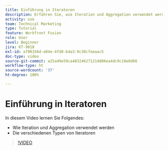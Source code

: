 ```yaml
---
title: Einführung in Iteratoren
description: Erfahren Sie, wie Iteration und Aggregation verwendet werden, und lernen Sie die verschiedenen Typen von Iteratoren in [!DNL Adobe Workfront Fusion]kennen.
activity: use
team: Technical Marketing
type: Tutorial
feature: Workfront Fusion
role: User
level: Beginner
jira: KT-9018
exl-id: a790156d-e04e-4fd0-b4a3-9c30cfaeaac5
doc-type: video
source-git-commit: a25a49e59ca483246271214886ea4dc9c10e8d66
workflow-type: ht
source-wordcount: '37'
ht-degree: 100%

---
```


# Einführung in Iteratoren

In diesem Video lernen Sie Folgendes:

* Wie Iteration und Aggregation verwendet werden
* Die verschiedenen Typen von Iteratoren

>[!VIDEO](https://video.tv.adobe.com/v/335277/?quality=12&learn=on)
